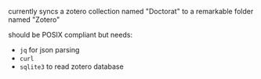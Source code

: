 currently syncs a zotero collection named "Doctorat" to a remarkable folder named "Zotero"

should be POSIX compliant but needs:

- `jq` for json parsing
- `curl`
- `sqlite3` to read zotero database
